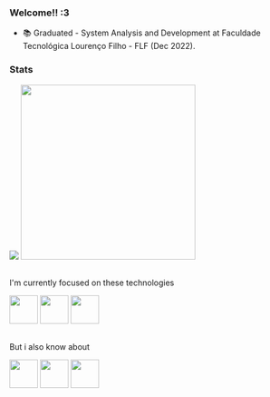 ### Welcome!! :3

<ul>
  <li>📚 Graduated - System Analysis and Development at Faculdade Tecnológica Lourenço Filho - FLF (Dec 2022).</li>
</ul>

### Stats

<div style="display: inline;">
  <img src="https://github-readme-stats.vercel.app/api?username=AdryanneKelly&show_icons=true&theme=tokyonight" />
  <img width='308em' src="https://github-readme-stats.vercel.app/api/top-langs/?username=AdryanneKelly&langs_count=10&layout=compact&theme=tokyonight" />
</div>

##

I'm currently focused on these technologies

<div style="display: inline;">
<img width='50' heigth='50' src="https://cdn.jsdelivr.net/gh/devicons/devicon/icons/php/php-plain.svg" />
<img width='50' heigth='50' src="https://cdn.jsdelivr.net/gh/devicons/devicon/icons/mysql/mysql-original-wordmark.svg" />
<img width='50' heigth='50' src="https://cdn.jsdelivr.net/gh/devicons/devicon/icons/bootstrap/bootstrap-original.svg" />
</div>

##

But i also know about
<div style="display: inline;">
<img width='50' heigth='50' src="https://cdn.jsdelivr.net/gh/devicons/devicon/icons/javascript/javascript-plain.svg" />
<img width='50' heigth='50' src="https://cdn.jsdelivr.net/gh/devicons/devicon/icons/css3/css3-original.svg" />
<img width='50' heigth='50' src="https://cdn.jsdelivr.net/gh/devicons/devicon/icons/html5/html5-original.svg" />
</div>



<!--
**AdryanneKelly/AdryanneKelly** is a ✨ _special_ ✨ repository because its `README.md` (this file) appears on your GitHub profile.

Here are some ideas to get you started:

- 🔭 I’m currently working on ...
- 🌱 I’m currently learning ...
- 👯 I’m looking to collaborate on ...
- 🤔 I’m looking for help with ...
- 💬 Ask me about ...
- 📫 How to reach me: ...
- 😄 Pronouns: ...
- ⚡ Fun fact: ...
-->
